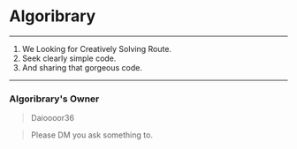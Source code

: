 Algoribrary
===========

***
1. We Looking for Creatively Solving Route.
2. Seek clearly simple code.
3. And sharing that gorgeous code.

***

### Algoribrary's Owner
> Daioooor36

> Please DM you ask something to.
